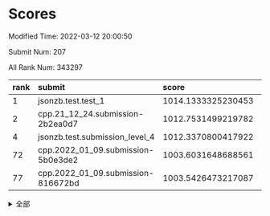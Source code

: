 # Scores

Modified Time: 2022-03-12 20:00:50

Submit Num: 207

All Rank Num: 343297

| rank |               submit               |       score        |       sigma        | pk_num |
| :--- | :--------------------------------- | :----------------- | :----------------- | :----- |
| 1    | jsonzb.test.test_1                 | 1014.1333325230453 | 0.841015305161955  | 6639   |
| 2    | cpp.21_12_24.submission-2b2ea0d7   | 1012.7531499219782 | 0.8107704532710842 | 6633   |
| 4    | jsonzb.test.submission_level_4     | 1012.3370800417922 | 0.8038865047167391 | 6630   |
| 72   | cpp.2022_01_09.submission-5b0e3de2 | 1003.6031648688561 | 0.7223264597317149 | 6631   |
| 77   | cpp.2022_01_09.submission-816672bd | 1003.5426473217087 | 0.7103624528929896 | 6633   |


<details>
<summary>全部</summary>

| rank |                 submit                 |       score        |       sigma        | pk_num |
| :--- | :------------------------------------- | :----------------- | :----------------- | :----- |
| 1    | jsonzb.test.test_1                     | 1014.1333325230453 | 0.841015305161955  | 6639   |
| 2    | cpp.21_12_24.submission-2b2ea0d7       | 1012.7531499219782 | 0.8107704532710842 | 6633   |
| 3    | gobigger.level_3.submission_level_3_27 | 1012.3374633928324 | 0.8036582969778028 | 6633   |
| 4    | jsonzb.test.submission_level_4         | 1012.3370800417922 | 0.8038865047167391 | 6630   |
| 5    | gobigger.level_3.submission_level_3_42 | 1012.3202219848157 | 0.8012067919633157 | 6635   |
| 6    | gobigger.level_3.submission_level_3_15 | 1011.4951990279686 | 0.7707743202192862 | 6633   |
| 7    | gobigger.level_3.submission_level_3_36 | 1011.1110847126922 | 0.7520604168024291 | 6637   |
| 8    | gobigger.level_3.submission_level_3_10 | 1011.0641669720029 | 0.7778649432251149 | 6637   |
| 9    | gobigger.level_3.submission_level_3_19 | 1010.9722273518561 | 0.78543020769293   | 6643   |
| 10   | gobigger.level_3.submission_level_3_47 | 1010.8360890544733 | 0.7500276673993483 | 6634   |
| 11   | gobigger.level_3.submission_level_3_3  | 1010.7993623504979 | 0.78123405223853   | 6628   |
| 12   | gobigger.level_3.submission_level_3_21 | 1010.7772029570925 | 0.7659278157295417 | 6636   |
| 13   | gobigger.level_3.submission_level_3_23 | 1010.726811914395  | 0.7688431435909093 | 6628   |
| 14   | gobigger.level_3.submission_level_3_20 | 1010.6431942144314 | 0.7802195570266832 | 6630   |
| 15   | gobigger.level_3.submission_level_3_30 | 1010.6309723141933 | 0.7689656036899255 | 6633   |
| 16   | gobigger.level_3.submission_level_3_48 | 1010.5021124372907 | 0.7573189323414752 | 6633   |
| 17   | gobigger.level_3.submission_level_3_6  | 1010.4950466304356 | 0.7546745115471838 | 6639   |
| 18   | gobigger.level_3.submission_level_3_16 | 1010.4808816252154 | 0.7717414765160898 | 6636   |
| 19   | gobigger.level_3.submission_level_3_9  | 1010.3651314384    | 0.7422539279996944 | 6632   |
| 20   | gobigger.level_3.submission_level_3_18 | 1010.3333087784853 | 0.7852897420735379 | 6637   |
| 21   | gobigger.level_3.submission_level_3_5  | 1010.2597617181204 | 0.7783767900839801 | 6639   |
| 22   | gobigger.level_3.submission_level_3_24 | 1010.2039830627432 | 0.7771715587320194 | 6639   |
| 23   | gobigger.level_3.submission_level_3_13 | 1010.1312801512033 | 0.7556754065793158 | 6634   |
| 24   | gobigger.level_3.submission_level_3_32 | 1009.9919233915734 | 0.7626854800416683 | 6631   |
| 25   | gobigger.level_3.submission_level_3_7  | 1009.977345544762  | 0.7638062045058482 | 6635   |
| 26   | gobigger.level_3.submission_level_3_22 | 1009.8902867435393 | 0.7605970396534809 | 6631   |
| 27   | gobigger.level_3.submission_level_3_25 | 1009.8859061056854 | 0.7569622057594899 | 6629   |
| 28   | gobigger.level_3.submission_level_3_26 | 1009.8685694991145 | 0.7611387808442568 | 6634   |
| 29   | gobigger.level_3.submission_level_3_35 | 1009.8512564492303 | 0.7372062610617633 | 6636   |
| 30   | gobigger.level_3.submission_level_3_12 | 1009.8485505078636 | 0.7565384092166526 | 6633   |
| 31   | gobigger.level_3.submission_level_3_14 | 1009.7490586218375 | 0.7722980899803322 | 6628   |
| 32   | gobigger.level_3.submission_level_3_29 | 1009.7094897837819 | 0.7744577358438828 | 6633   |
| 33   | gobigger.level_3.submission_level_3_2  | 1009.6949861861452 | 0.746452695327545  | 6630   |
| 34   | gobigger.level_3.submission_level_3_1  | 1009.663235151467  | 0.7524375096546594 | 6635   |
| 35   | gobigger.level_3.submission_level_3_41 | 1009.5921430476607 | 0.7836163775174648 | 6633   |
| 36   | gobigger.level_3.submission_level_3_11 | 1009.4122837044428 | 0.7486629787149492 | 6636   |
| 37   | gobigger.level_3.submission_level_3_34 | 1009.3518913608588 | 0.7607666694957889 | 6636   |
| 38   | gobigger.level_3.submission_level_3_46 | 1009.2777885712679 | 0.7419872704005894 | 6634   |
| 39   | gobigger.level_3.submission_level_3_39 | 1009.1909343862758 | 0.7674284213788243 | 6633   |
| 40   | gobigger.level_3.submission_level_3_17 | 1009.1813053921652 | 0.7555355506123828 | 6633   |
| 41   | gobigger.level_3.submission_level_3_40 | 1009.1500698165381 | 0.7606951614466911 | 6634   |
| 42   | gobigger.level_3.submission_level_3_43 | 1009.1046708002991 | 0.7663340009741882 | 6632   |
| 43   | gobigger.level_3.submission_level_3_28 | 1009.0565968926395 | 0.7543923608615051 | 6636   |
| 44   | gobigger.level_3.submission_level_3_49 | 1009.0481673478939 | 0.7489122293829455 | 6631   |
| 45   | gobigger.level_3.submission_level_3_0  | 1009.0445501210611 | 0.7690051548935768 | 6632   |
| 46   | gobigger.level_3.submission_level_3_44 | 1008.9264711288855 | 0.7554897432716582 | 6634   |
| 47   | gobigger.level_3.submission_level_3_4  | 1008.9146496533265 | 0.7453829570301086 | 6633   |
| 48   | gobigger.level_3.submission_level_3_38 | 1008.7903372082183 | 0.7465070913097509 | 6634   |
| 49   | gobigger.level_3.submission_level_3_37 | 1008.6408640773165 | 0.7580494912808657 | 6635   |
| 50   | gobigger.level_3.submission_level_3_31 | 1008.5174018705442 | 0.7507842019323326 | 6631   |
| 51   | gobigger.level_3.submission_level_3_33 | 1008.4734818701567 | 0.7351356904042714 | 6637   |
| 52   | gobigger.level_3.submission_level_3_45 | 1008.436041342386  | 0.7555063916135792 | 6632   |
| 53   | gobigger.level_3.submission_level_3_8  | 1008.3578070560254 | 0.7578187912867801 | 6633   |
| 54   | gobigger.level_1.submission_level_1_0  | 1004.8131580672934 | 0.7184583866756435 | 6638   |
| 55   | gobigger.level_1.submission_level_1_48 | 1004.745704812398  | 0.7141666944679973 | 6631   |
| 56   | gobigger.level_1.submission_level_1_29 | 1004.2247873854888 | 0.7245490175553093 | 6631   |
| 57   | gobigger.level_1.submission_level_1_6  | 1004.1684497976503 | 0.7351078726171618 | 6635   |
| 58   | gobigger.level_1.submission_level_1_31 | 1004.0617515474027 | 0.7191989118675632 | 6632   |
| 59   | gobigger.level_1.submission_level_1_42 | 1004.0127737043733 | 0.7136078917075392 | 6635   |
| 60   | gobigger.level_1.submission_level_1_39 | 1003.9307784906478 | 0.7124368088991931 | 6633   |
| 61   | gobigger.level_1.submission_level_1_46 | 1003.9215105363487 | 0.7203228021051865 | 6631   |
| 62   | gobigger.level_1.submission_level_1_3  | 1003.913643384506  | 0.7306272999539154 | 6633   |
| 63   | gobigger.level_1.submission_level_1_49 | 1003.8280965351033 | 0.7165250949462456 | 6630   |
| 64   | gobigger.level_1.submission_level_1_32 | 1003.8171057647016 | 0.7249368390817607 | 6632   |
| 65   | gobigger.level_1.submission_level_1_44 | 1003.8121267082782 | 0.7210704805744464 | 6631   |
| 66   | gobigger.level_1.submission_level_1_26 | 1003.8057478958596 | 0.7271733311377049 | 6631   |
| 67   | gobigger.level_1.submission_level_1_45 | 1003.7751153502297 | 0.7209876188406269 | 6633   |
| 68   | gobigger.level_1.submission_level_1_37 | 1003.7549012308717 | 0.7228386844729369 | 6635   |
| 69   | gobigger.level_1.submission_level_1_47 | 1003.715309896256  | 0.7252636499731396 | 6636   |
| 70   | gobigger.level_1.submission_level_1_35 | 1003.6983855018738 | 0.7068802837878867 | 6633   |
| 71   | gobigger.level_1.submission_level_1_16 | 1003.6865060701208 | 0.7205346300928025 | 6630   |
| 72   | cpp.2022_01_09.submission-5b0e3de2     | 1003.6031648688561 | 0.7223264597317149 | 6631   |
| 73   | gobigger.level_1.submission_level_1_30 | 1003.5826274950218 | 0.731876262381305  | 6640   |
| 74   | gobigger.level_1.submission_level_1_4  | 1003.5659689024618 | 0.7136636752423566 | 6639   |
| 75   | gobigger.level_1.submission_level_1_36 | 1003.5604545792377 | 0.7158403635988202 | 6635   |
| 76   | gobigger.level_1.submission_level_1_19 | 1003.556251615217  | 0.7150653946209247 | 6631   |
| 77   | cpp.2022_01_09.submission-816672bd     | 1003.5426473217087 | 0.7103624528929896 | 6633   |
| 78   | gobigger.level_1.submission_level_1_13 | 1003.4996088133078 | 0.7009229265955261 | 6635   |
| 79   | gobigger.level_1.submission_level_1_12 | 1003.3305200127    | 0.7121134737524275 | 6635   |
| 80   | gobigger.level_1.submission_level_1_15 | 1003.3204225384916 | 0.7125329625722917 | 6634   |
| 81   | gobigger.level_1.submission_level_1_2  | 1003.3046389830386 | 0.7073081880611973 | 6637   |
| 82   | gobigger.level_1.submission_level_1_7  | 1003.3013350581998 | 0.7007793190495654 | 6636   |
| 83   | gobigger.level_1.submission_level_1_21 | 1003.2799156328568 | 0.7224862994871267 | 6633   |
| 84   | gobigger.level_1.submission_level_1_1  | 1003.2481745401354 | 0.7174473252073168 | 6628   |
| 85   | gobigger.level_1.submission_level_1_41 | 1003.2257012591507 | 0.712554802658535  | 6633   |
| 86   | gobigger.level_1.submission_level_1_33 | 1003.2253051559994 | 0.7117750209161938 | 6625   |
| 87   | gobigger.level_1.submission_level_1_38 | 1003.2119934827351 | 0.7129534206416427 | 6637   |
| 88   | gobigger.level_1.submission_level_1_28 | 1003.1902848503466 | 0.7035771688001532 | 6636   |
| 89   | gobigger.level_1.submission_level_1_22 | 1003.1816619012264 | 0.710806393113655  | 6626   |
| 90   | gobigger.level_1.submission_level_1_34 | 1003.1400710823999 | 0.7114044561103013 | 6632   |
| 91   | gobigger.level_1.submission_level_1_23 | 1003.0843269798768 | 0.7003821578687067 | 6633   |
| 92   | gobigger.level_1.submission_level_1_27 | 1003.0703576200248 | 0.7086635823986829 | 6632   |
| 93   | gobigger.level_1.submission_level_1_18 | 1003.0546336523431 | 0.716711925881823  | 6632   |
| 94   | gobigger.level_1.submission_level_1_11 | 1003.041452279457  | 0.7111435268216635 | 6634   |
| 95   | gobigger.level_1.submission_level_1_14 | 1002.9945725335504 | 0.7118856167258205 | 6630   |
| 96   | gobigger.level_1.submission_level_1_9  | 1002.7688075597646 | 0.7076511256135822 | 6628   |
| 97   | gobigger.level_1.submission_level_1_8  | 1002.759971295714  | 0.719602543324932  | 6634   |
| 98   | gobigger.level_1.submission_level_1_17 | 1002.7451690722982 | 0.7166471090893182 | 6632   |
| 99   | gobigger.level_1.submission_level_1_10 | 1002.6558742623126 | 0.7166338222110497 | 6635   |
| 100  | gobigger.level_1.submission_level_1_24 | 1002.6514213032606 | 0.7093836910456262 | 6636   |
| 101  | gobigger.level_1.submission_level_1_25 | 1002.6491419644649 | 0.7330496213305813 | 6640   |
| 102  | gobigger.level_1.submission_level_1_40 | 1002.6240722437025 | 0.7186817626405448 | 6631   |
| 103  | gobigger.level_1.submission_level_1_43 | 1002.5912009200764 | 0.7190634758526866 | 6639   |
| 104  | gobigger.level_1.submission_level_1_5  | 1002.3533969950182 | 0.7256895517339981 | 6631   |
| 105  | gobigger.level_1.submission_level_1_20 | 1001.7744518177147 | 0.7080787021014443 | 6628   |
| 106  | gobigger.random.submission_random_10   | 997.5298518228099  | 0.7112142726301642 | 6629   |
| 107  | gobigger.random.submission_random_17   | 997.1762625104268  | 0.6941478184411064 | 6635   |
| 108  | gobigger.random.submission_random_35   | 997.1463435180759  | 0.7122395281191353 | 6636   |
| 109  | gobigger.random.submission_random_32   | 996.8036501910073  | 0.7098292591243899 | 6627   |
| 110  | gobigger.random.submission_random_3    | 996.6948745224801  | 0.7068901124475696 | 6633   |
| 111  | gobigger.random.submission_random_43   | 996.6894509570388  | 0.7215817666675888 | 6629   |
| 112  | gobigger.random.submission_random_2    | 996.6735820995995  | 0.7075307795500784 | 6635   |
| 113  | gobigger.random.submission_random_41   | 996.622860922898   | 0.7105676925821104 | 6628   |
| 114  | gobigger.random.submission_random_11   | 996.6025539672326  | 0.6985322173946457 | 6633   |
| 115  | gobigger.random.submission_random_15   | 996.5850515612198  | 0.7111364370124785 | 6638   |
| 116  | gobigger.random.submission_random_9    | 996.5237233321568  | 0.7060336320207496 | 6632   |
| 117  | gobigger.random.submission_random_18   | 996.5082678300722  | 0.6994769575554141 | 6633   |
| 118  | gobigger.random.submission_random_39   | 996.4309495147792  | 0.7045431924111422 | 6636   |
| 119  | gobigger.random.submission_random_31   | 996.4192082233492  | 0.7132026968852092 | 6627   |
| 120  | gobigger.random.submission_random_24   | 996.3452038228929  | 0.7221383474078149 | 6638   |
| 121  | gobigger.random.submission_random_29   | 996.3241059884497  | 0.7060269617206958 | 6638   |
| 122  | gobigger.random.submission_random_21   | 996.2988084936874  | 0.7181480284862319 | 6632   |
| 123  | gobigger.random.submission_random_44   | 996.2737240479871  | 0.7198179927566459 | 6634   |
| 124  | gobigger.random.submission_random_20   | 996.2714498662846  | 0.7098729061703607 | 6634   |
| 125  | gobigger.random.submission_random_16   | 996.2701272500809  | 0.7083386346246369 | 6632   |
| 126  | gobigger.random.submission_random_48   | 996.223023465904   | 0.7128811921012189 | 6632   |
| 127  | gobigger.random.submission_random_34   | 996.1946527543956  | 0.7106991512456949 | 6630   |
| 128  | gobigger.random.submission_random_12   | 996.1911302470909  | 0.7104880290081835 | 6634   |
| 129  | gobigger.random.submission_random_40   | 996.1561918834423  | 0.702286007822079  | 6639   |
| 130  | gobigger.random.submission_random_25   | 996.1506001310854  | 0.7001360082210211 | 6630   |
| 131  | gobigger.random.submission_random_42   | 996.1364618639866  | 0.6982634067373288 | 6631   |
| 132  | gobigger.random.submission_random_6    | 996.0476794618053  | 0.7156551078080402 | 6633   |
| 133  | gobigger.random.submission_random_7    | 995.9642111314371  | 0.7019051646372328 | 6634   |
| 134  | gobigger.random.submission_random_45   | 995.939929622825   | 0.7117777101367982 | 6635   |
| 135  | gobigger.random.submission_random_37   | 995.9278535682253  | 0.7061350730814984 | 6633   |
| 136  | gobigger.random.submission_random_36   | 995.854659742939   | 0.720273812933365  | 6634   |
| 137  | gobigger.random.submission_random_27   | 995.8185849078844  | 0.7018609611142734 | 6632   |
| 138  | gobigger.random.submission_random_30   | 995.735539200881   | 0.71126864224318   | 6635   |
| 139  | gobigger.random.submission_random_47   | 995.6695222820556  | 0.7231930427638921 | 6633   |
| 140  | gobigger.random.submission_random_19   | 995.6181951963187  | 0.6984175542589645 | 6629   |
| 141  | gobigger.random.submission_random_13   | 995.6013508590416  | 0.7170203551213062 | 6634   |
| 142  | gobigger.random.submission_random_4    | 995.5537934057716  | 0.6933218534387208 | 6634   |
| 143  | gobigger.random.submission_random_46   | 995.5491994637207  | 0.7023941659399635 | 6630   |
| 144  | gobigger.random.submission_random_49   | 995.526645737339   | 0.7260336487965899 | 6637   |
| 145  | gobigger.random.submission_random_33   | 995.5022474743847  | 0.724660163619267  | 6631   |
| 146  | gobigger.random.submission_random_5    | 995.4532716773095  | 0.7172255362424201 | 6635   |
| 147  | gobigger.random.submission_random_14   | 995.3129196879438  | 0.7188985756082422 | 6638   |
| 148  | gobigger.random.submission_random_38   | 995.2924794979806  | 0.7101226727711796 | 6632   |
| 149  | gobigger.random.submission_random_22   | 995.2452332487532  | 0.7121736772325951 | 6632   |
| 150  | gobigger.random.submission_random_23   | 995.1764112596157  | 0.7196473385415659 | 6636   |
| 151  | gobigger.random.submission_random_26   | 995.0906298925972  | 0.7091136850839717 | 6637   |
| 152  | gobigger.random.submission_random_8    | 994.9379899393319  | 0.7126830479014595 | 6634   |
| 153  | gobigger.random.submission_random_28   | 994.8569993726215  | 0.7065097735247938 | 6633   |
| 154  | gobigger.random.submission_random_0    | 994.6061401237173  | 0.7094030325474942 | 6634   |
| 155  | gobigger.random.submission_random_1    | 994.4628637525734  | 0.7087392125542443 | 6638   |
| 156  | gobigger.level_2.submission_level_2_10 | 993.6244035686776  | 0.7509026580918209 | 6639   |
| 157  | gobigger.level_2.submission_level_2_45 | 993.4885644453998  | 0.7395740298873063 | 6632   |
| 158  | gobigger.level_2.submission_level_2_9  | 993.3107344633353  | 0.7504960542243043 | 6636   |
| 159  | gobigger.level_2.submission_level_2_43 | 993.2755433992315  | 0.7312456817291921 | 6632   |
| 160  | gobigger.level_2.submission_level_2_12 | 993.2707886283467  | 0.7217051029707823 | 6636   |
| 161  | gobigger.level_2.submission_level_2_47 | 993.1698111066333  | 0.7492158249327067 | 6631   |
| 162  | gobigger.level_2.submission_level_2_8  | 993.1474481333312  | 0.7584474516943582 | 6633   |
| 163  | gobigger.level_2.submission_level_2_6  | 993.1443708149621  | 0.7362482674842429 | 6639   |
| 164  | gobigger.level_2.submission_level_2_17 | 992.9775027034323  | 0.7257070691548527 | 6638   |
| 165  | gobigger.level_2.submission_level_2_31 | 992.7665861813266  | 0.7555670967742001 | 6634   |
| 166  | gobigger.level_2.submission_level_2_0  | 992.6920356146433  | 0.7370731128881411 | 6638   |
| 167  | gobigger.level_2.submission_level_2_1  | 992.6583620549204  | 0.7467749807114648 | 6635   |
| 168  | gobigger.level_2.submission_level_2_18 | 992.607953375842   | 0.7412592499727005 | 6632   |
| 169  | gobigger.level_2.submission_level_2_38 | 992.5845630813297  | 0.7288855110783659 | 6636   |
| 170  | gobigger.level_2.submission_level_2_4  | 992.5733860988728  | 0.7384006111393945 | 6636   |
| 171  | gobigger.level_2.submission_level_2_19 | 992.5317305685768  | 0.7496625999138984 | 6636   |
| 172  | gobigger.level_2.submission_level_2_39 | 992.5181742512293  | 0.7334418009564568 | 6638   |
| 173  | gobigger.level_2.submission_level_2_42 | 992.5100198145973  | 0.7549546271912109 | 6638   |
| 174  | gobigger.level_2.submission_level_2_21 | 992.4702672563556  | 0.7315915916877265 | 6634   |
| 175  | gobigger.level_2.submission_level_2_26 | 992.3663895393338  | 0.7334618172847849 | 6634   |
| 176  | gobigger.level_2.submission_level_2_34 | 992.3061615978421  | 0.7273882016860534 | 6638   |
| 177  | gobigger.level_2.submission_level_2_41 | 992.2734408556482  | 0.7368979946769527 | 6633   |
| 178  | gobigger.level_2.submission_level_2_16 | 992.2640440912651  | 0.7466339455863029 | 6634   |
| 179  | gobigger.level_2.submission_level_2_25 | 992.2499900869833  | 0.7443206316054142 | 6631   |
| 180  | gobigger.level_2.submission_level_2_22 | 992.2321664360128  | 0.7382167156957542 | 6635   |
| 181  | gobigger.level_2.submission_level_2_14 | 992.163182293314   | 0.7526693094668054 | 6637   |
| 182  | gobigger.level_2.submission_level_2_2  | 992.0991700501753  | 0.7455103332276563 | 6636   |
| 183  | gobigger.level_2.submission_level_2_3  | 992.0909270026398  | 0.7191938337319195 | 6633   |
| 184  | gobigger.level_2.submission_level_2_23 | 992.0494478436822  | 0.7427772756108485 | 6632   |
| 185  | gobigger.level_2.submission_level_2_5  | 992.0215871196344  | 0.7492739612667201 | 6638   |
| 186  | gobigger.level_2.submission_level_2_33 | 992.0124115009088  | 0.7399832517961894 | 6633   |
| 187  | gobigger.level_2.submission_level_2_7  | 991.9706811875744  | 0.7225374023131407 | 6633   |
| 188  | gobigger.level_2.submission_level_2_48 | 991.8661641837202  | 0.759744863591335  | 6635   |
| 189  | gobigger.level_2.submission_level_2_36 | 991.726528517313   | 0.7595952487173343 | 6631   |
| 190  | gobigger.level_2.submission_level_2_35 | 991.613949154154   | 0.7657645106610285 | 6634   |
| 191  | gobigger.level_2.submission_level_2_11 | 991.6038636710563  | 0.7478166226470555 | 6637   |
| 192  | gobigger.level_2.submission_level_2_30 | 991.574958627042   | 0.7324842548335124 | 6636   |
| 193  | gobigger.level_2.submission_level_2_32 | 991.5325929268628  | 0.7503077217287308 | 6632   |
| 194  | gobigger.level_2.submission_level_2_24 | 991.5099732191217  | 0.7421130098513177 | 6635   |
| 195  | gobigger.level_2.submission_level_2_40 | 991.4903733241242  | 0.7460054528966371 | 6632   |
| 196  | gobigger.level_2.submission_level_2_44 | 991.4319772292819  | 0.7575427019429706 | 6639   |
| 197  | gobigger.level_2.submission_level_2_49 | 991.3306995289312  | 0.7628454651169738 | 6637   |
| 198  | gobigger.level_2.submission_level_2_15 | 991.2794632442154  | 0.7434993897127502 | 6638   |
| 199  | gobigger.level_2.submission_level_2_29 | 991.2453205955209  | 0.7455986400062932 | 6627   |
| 200  | gobigger.level_2.submission_level_2_13 | 991.1556155498553  | 0.7536999509907255 | 6634   |
| 201  | gobigger.level_2.submission_level_2_28 | 991.1464306372262  | 0.7572644371801289 | 6635   |
| 202  | gobigger.level_2.submission_level_2_46 | 990.6328847353127  | 0.757486853339082  | 6637   |
| 203  | gobigger.level_2.submission_level_2_27 | 990.5158622995938  | 0.7418858740405851 | 6638   |
| 204  | gobigger.level_2.submission_level_2_37 | 990.2516206164407  | 0.7691710153501701 | 6632   |
| 205  | gobigger.level_2.submission_level_2_20 | 990.2336822765587  | 0.784042373282968  | 6633   |
| 206  | gobigger.none.submission_none_1        | 977.5356486594568  | 1.3073770277784011 | 6636   |
| 207  | gobigger.none.submission_none_0        | 976.9091246807086  | 1.4057528392637868 | 6632   |

</details>